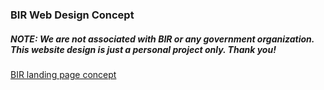 ### BIR Web Design Concept

##### NOTE: We are not associated with BIR or any government organization. This website design is just a personal project only. Thank you!

[BIR landing page concept](https://i.imgur.com/1drHKHG.png)
